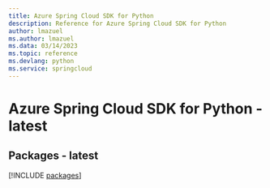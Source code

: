 ```yaml
---
title: Azure Spring Cloud SDK for Python
description: Reference for Azure Spring Cloud SDK for Python
author: lmazuel
ms.author: lmazuel
ms.data: 03/14/2023
ms.topic: reference
ms.devlang: python
ms.service: springcloud
---
```

# Azure Spring Cloud SDK for Python - latest
## Packages - latest
[!INCLUDE [packages](spring-cloud-index.md)]